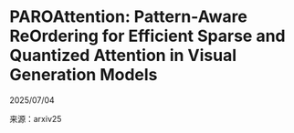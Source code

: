 # PAROAttention: Pattern-Aware ReOrdering for Efficient Sparse and Quantized Attention in Visual Generation Models  

2025/07/04  

来源：arxiv25    
